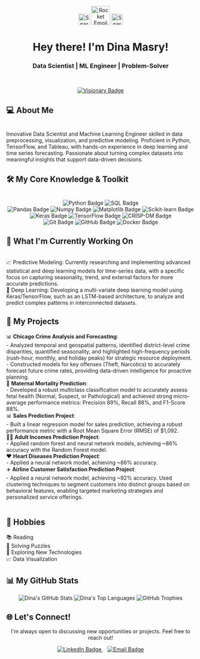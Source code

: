 <div align="center">
<img src="https://emojicdn.elk.sh/sparkles?style=apple" width="30px" alt="Sparkles Emoji">
<img src="https://emojicdn.elk.sh/rocket?style=apple" width="50px" alt="Rocket Emoji">
<img src="https://emojicdn.elk.sh/sparkles?style=apple" width="30px" alt="Sparkles Emoji">
<h1>Hey there! I'm Dina Masry!</h1>
<h3>Data Scientist | ML Engineer | Problem-Solver</h3>
<br>
<p align="center">
<a href="https://github.com/dina-masry">
<img src="https://img.shields.io/badge/A_visionary_turning_data_into_a_competitive_advantage-blue?style=for-the-badge&logo=github&logoColor=white" alt="Visionary Badge">
</a>
</p>
</div>

<h2>💻 About Me</h2>
<br>
Innovative Data Scientist and Machine Learning Engineer skilled in data preprocessing, visualization, and predictive modeling. Proficient in Python, TensorFlow, and Tableau, with hands-on experience in deep learning and time series forecasting. Passionate about turning complex datasets into meaningful insights that support data-driven decisions.
<br>
<h2>🛠️ My Core Knowledge & Toolkit</h2>
<br>
<div align="center">
<img src="https://img.shields.io/badge/Python-3776AB?style=for-the-badge&logo=python&logoColor=white" alt="Python Badge">
<img src="https://img.shields.io/badge/SQL-4479A1?style=for-the-badge&logo=sqlite&logoColor=white" alt="SQL Badge">
<br>
<img src="https://img.shields.io/badge/Pandas-150458?style=for-the-badge&logo=pandas&logoColor=white" alt="Pandas Badge">
<img src="https://img.shields.io/badge/Numpy-013243?style=for-the-badge&logo=numpy&logoColor=white" alt="Numpy Badge">
<img src="https://img.shields.io/badge/Matplotlib-5D3B82?style=for-the-badge&logo=matplotlib&logoColor=white" alt="Matplotlib Badge">
<img src="https://img.shields.io/badge/Scikit--learn-F7931E?style=for-the-badge&logo=scikit-learn&logoColor=white" alt="Scikit-learn Badge">
<br>
<img src="https://img.shields.io/badge/Keras-D00000?style=for-the-badge&logo=keras&logoColor=white" alt="Keras Badge">
<img src="https://img.shields.io/badge/TensorFlow-FF6F00?style=for-the-badge&logo=tensorflow&logoColor=white" alt="TensorFlow Badge">
<img src="https://img.shields.io/badge/CRISP--DM-009688?style=for-the-badge&logo=appveyor&logoColor=white" alt="CRISP-DM Badge">
<br>
<img src="https://img.shields.io/badge/Git-F05032?style=for-the-badge&logo=git&logoColor=white" alt="Git Badge">
<img src="https://img.shields.io/badge/GitHub-100000?style=for-the-badge&logo=github&logoColor=white" alt="GitHub Badge">
<img src="https://img.shields.io/badge/Docker-2496ED?style=for-the-badge&logo=docker&logoColor=white" alt="Docker Badge">
</div>
<div></div>
<h2>🚀 What I'm Currently Working On</h2>
<br>
📈 Predictive Modeling: Currently researching and implementing advanced statistical and deep learning models for time-series data, with a specific focus on capturing seasonality, trend, and external factors for more accurate predictions.
<br>
🧠 Deep Learning: Developing a multi-variate deep learning model using Keras/TensorFlow, such as an LSTM-based architecture, to analyze and predict complex patterns in interconnected datasets.
<br>
<h2>📂 My Projects</h2>
📊 <b>Chicago Crime Analysis and Forecasting</b>:<br>
   - Analyzed temporal and geospatial patterns, identified district-level crime disparities, quantified seasonality, and highlighted high-frequency periods (rush-hour, monthly, and holiday peaks) for strategic resource deployment. <br>
   - Constructed models for key offenses (Theft, Narcotics) to accurately forecast future crime rates, providing data-driven intelligence for proactive planning.
<br>
💉 <b>Maternal Mortality Prediction</b>: <br>
   - Developed a robust multiclass classification model to accurately assess fetal health (Normal, Suspect, or Pathological) and achieved strong micro-average performance metrics: Precision 89%, Recall 88%, and  F1-Score 88%.
<br>
📊 <b>Sales Prediction Project</b>: <br>
  - Built a linear regression model for sales prediction, achieving a robust performance metric with a Root Mean Square Error (RMSE) of $1,092.
<br>
🧑‍💼 <b>Adult Incomes Prediction Project</b>: <br>
   - Applied random forest and neural network models, achieving ~86% accuracy with the Random Forest model.
<br>
❤️ <b>Heart Diseases Prediction Project</b>: <br>
   - Applied a neural network model, achieving ~86% accuracy. 
<br>
✈️ <b>Airline Customer Satisfaction Prediction Project</b>: <br>
   - Applied a neural network model, achieving ~92% accuracy. Used clustering techniques to segment customers into distinct groups based on behavioral features, enabling targeted marketing strategies and personalized service offerings.
<br>
<br>
<h2>🎨 Hobbies</h2>
📚 Reading
<br>
🧩 Solving Puzzles
<br>
🔭 Exploring New Technologies
<br>
📈 Data Visualization

<h2>📊 My GitHub Stats</h2>
<div align="center">
<img src="https://github-readme-stats.vercel.app/api?username=dina-masry&show_icons=true&theme=gotham" alt="Dina's GitHub Stats" />
<img src="https://github-readme-stats.vercel.app/api/top-langs/?username=dina-masry&layout=compact&theme=gotham" alt="Dina's Top Languages" />
<img src="https://github-readme-trophy.vercel.app/?username=dina-masry&theme=gotham&no-bg=true" alt="GitHub Trophies">
</div>

<h2>🌐 Let's Connect!</h2>
<p align="center">
I'm always open to discussing new opportunities or projects. Feel free to reach out!
</p>  
<div align="center">
<a href="https://linkedin.com/in/dina-almasri-038aa4340" target="_blank" rel="noopener noreferrer">
<img src="https://img.shields.io/badge/Connect_on_LinkedIn-0077B5?style=for-the-badge&logo=linkedin&logoColor=white" alt="LinkedIn Badge" />
</a>
&nbsp;&nbsp;
<a href="mailto:dina40012@gmail.com">
<img src="https://img.shields.io/badge/Drop_me_an_email-D14836?style=for-the-badge&logo=gmail&logoColor=white" alt="Email Badge" />
</a>
</div>
<!--
**dina-masry/dina-masry** is a ✨ _special_ ✨ repository because its `README.md` (this file) appears on your GitHub profile.

Here are some ideas to get you started:

- 🔭 I’m currently working on ...
- 🌱 I’m currently learning ...
- 👯 I’m looking to collaborate on ...
- 🤔 I’m looking for help with ...
- 💬 Ask me about ...
- 📫 How to reach me: ...
- 😄 Pronouns: ...
- ⚡ Fun fact: ...
-->
